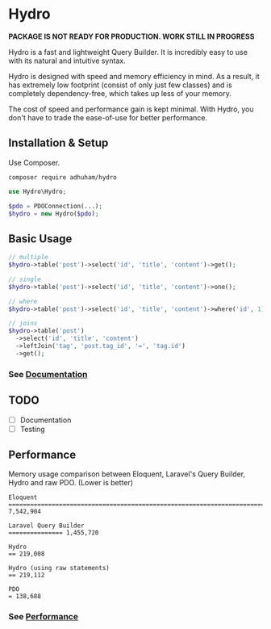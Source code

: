 # Hydro
**PACKAGE IS NOT READY FOR PRODUCTION. WORK STILL IN PROGRESS**

Hydro is a fast and lightweight Query Builder. It is incredibly easy to use with its natural and intuitive syntax.

Hydro is designed with speed and memory efficiency in mind. As a result, it has extremely low footprint (consist of only just few classes) and is completely dependency-free, which takes up less of your memory.

The cost of speed and performance gain is kept minimal. With Hydro, you don't have to trade the ease-of-use for better performance.

## Installation & Setup
Use Composer.
```
composer require adhuham/hydro
```

```php
use Hydro\Hydro;

$pdo = PDOConnection(...);
$hydro = new Hydro($pdo);
```

## Basic Usage
```php
// multiple
$hydro->table('post')->select('id', 'title', 'content')->get();

// single
$hydro->table('post')->select('id', 'title', 'content')->one();

// where
$hydro->table('post')->select('id', 'title', 'content')->where('id', 1)->get();

// joins
$hydro->table('post')
  ->select('id', 'title', 'content')
  ->leftJoin('tag', 'post.tag_id', '=', 'tag.id')
  ->get();
```
### See [Documentation](https://github.com/adhuham/hydro/wiki)

## TODO
- [ ] Documentation
- [ ] Testing

## Performance
Memory usage comparison between Eloquent, Laravel's Query Builder, Hydro and raw PDO. (Lower is better)
```
Eloquent
==============================================================================  7,542,904

Laravel Query Builder
=============== 1,455,720

Hydro 
== 219,008

Hydro (using raw statements)
== 219,112

PDO
= 138,688
```
### See [Performance](https://github.com/adhuham/hydro/wiki/09.-Performance)
